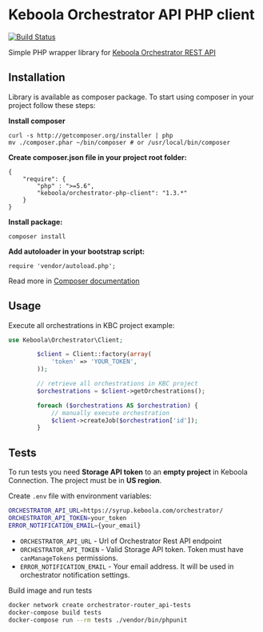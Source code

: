 # Keboola Orchestrator API PHP client

[![Build Status](https://travis-ci.com/keboola/orchestrator-php-client.svg?branch=master)](https://travis-ci.com/keboola/orchestrator-php-client)

Simple PHP wrapper library for [Keboola Orchestrator REST API](http://docs.keboolaorchestratorv2api.apiary.io/)

## Installation

Library is available as composer package.
To start using composer in your project follow these steps:

**Install composer**
  
    curl -s http://getcomposer.org/installer | php
    mv ./composer.phar ~/bin/composer # or /usr/local/bin/composer


**Create composer.json file in your project root folder:**

    {
        "require": {
            "php" : ">=5.6",
            "keboola/orchestrator-php-client": "1.3.*"
        }
    }

**Install package:**

    composer install


**Add autoloader in your bootstrap script:**

    require 'vendor/autoload.php';


Read more in [Composer documentation](http://getcomposer.org/doc/01-basic-usage.md)

## Usage
Execute all orchestrations in KBC project example:

```php
use Keboola\Orchestrator\Client;

		$client = Client::factory(array(
			'token' => 'YOUR_TOKEN',
		));

		// retrieve all orchestrations in KBC project
		$orchestrations = $client->getOrchestrations();

		foreach ($orchestrations AS $orchestration) {
			// manually execute orchestration
			$client->createJob($orchestration['id']);
		}
```



## Tests

To run tests you need **Storage API token** to an **empty project** in Keboola Connection. The project must be in **US region**.

Create `.env` file with environment variables:

```bash
ORCHESTRATOR_API_URL=https://syrup.keboola.com/orchestrator/
ORCHESTRATOR_API_TOKEN=your_token
ERROR_NOTIFICATION_EMAIL={your_email}
```
 
- `ORCHESTRATOR_API_URL` - Url of Orchestrator Rest API endpoint
- `ORCHESTRATOR_API_TOKEN` - Valid Storage API token. Token must have `canManageTokens` permissions.
- `ERROR_NOTIFICATION_EMAIL` - Your email address. It will be used in orchestrator notification settings.

Build image and run tests

```bash
docker network create orchestrator-router_api-tests
docker-compose build tests
docker-compose run --rm tests ./vendor/bin/phpunit
``` 

